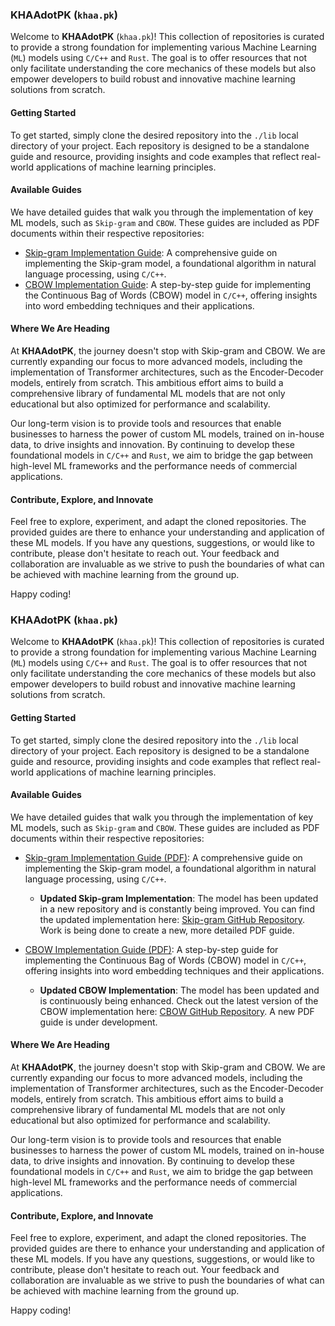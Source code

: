 ### KHAAdotPK (`khaa.pk`)

Welcome to **KHAAdotPK** (`khaa.pk`)! This collection of repositories is curated to provide a strong foundation for implementing various Machine Learning (`ML`) models using `C/C++` and `Rust`. The goal is to offer resources that not only facilitate understanding the core mechanics of these models but also empower developers to build robust and innovative machine learning solutions from scratch.

#### Getting Started

To get started, simply clone the desired repository into the `./lib` local directory of your project. Each repository is designed to be a standalone guide and resource, providing insights and code examples that reflect real-world applications of machine learning principles.

#### Available Guides

We have detailed guides that walk you through the implementation of key ML models, such as `Skip-gram` and `CBOW`. These guides are included as PDF documents within their respective repositories:

- [Skip-gram Implementation Guide](./SkipGramImplementation.pdf): A comprehensive guide on implementing the Skip-gram model, a foundational algorithm in natural language processing, using `C/C++`.
- [CBOW Implementation Guide](./StepByStepCBOW.pdf): A step-by-step guide for implementing the Continuous Bag of Words (CBOW) model in `C/C++`, offering insights into word embedding techniques and their applications.

#### Where We Are Heading

At **KHAAdotPK**, the journey doesn't stop with Skip-gram and CBOW. We are currently expanding our focus to more advanced models, including the implementation of Transformer architectures, such as the Encoder-Decoder models, entirely from scratch. This ambitious effort aims to build a comprehensive library of fundamental ML models that are not only educational but also optimized for performance and scalability.

Our long-term vision is to provide tools and resources that enable businesses to harness the power of custom ML models, trained on in-house data, to drive insights and innovation. By continuing to develop these foundational models in `C/C++` and `Rust`, we aim to bridge the gap between high-level ML frameworks and the performance needs of commercial applications.

#### Contribute, Explore, and Innovate

Feel free to explore, experiment, and adapt the cloned repositories. The provided guides are there to enhance your understanding and application of these ML models. If you have any questions, suggestions, or would like to contribute, please don't hesitate to reach out. Your feedback and collaboration are invaluable as we strive to push the boundaries of what can be achieved with machine learning from the ground up.

Happy coding!


### KHAAdotPK (`khaa.pk`)

Welcome to **KHAAdotPK** (`khaa.pk`)! This collection of repositories is curated to provide a strong foundation for implementing various Machine Learning (`ML`) models using `C/C++` and `Rust`. The goal is to offer resources that not only facilitate understanding the core mechanics of these models but also empower developers to build robust and innovative machine learning solutions from scratch.

#### Getting Started

To get started, simply clone the desired repository into the `./lib` local directory of your project. Each repository is designed to be a standalone guide and resource, providing insights and code examples that reflect real-world applications of machine learning principles.

#### Available Guides

We have detailed guides that walk you through the implementation of key ML models, such as `Skip-gram` and `CBOW`. These guides are included as PDF documents within their respective repositories:

- [Skip-gram Implementation Guide (PDF)](./SkipGramImplementation.pdf): A comprehensive guide on implementing the Skip-gram model, a foundational algorithm in natural language processing, using `C/C++`.  
  - **Updated Skip-gram Implementation**: The model has been updated in a new repository and is constantly being improved. You can find the updated implementation here: [Skip-gram GitHub Repository](https://github.com/KHAAdotPK/skip-gram.git). Work is being done to create a new, more detailed PDF guide.

- [CBOW Implementation Guide (PDF)](./StepByStepCBOW.pdf): A step-by-step guide for implementing the Continuous Bag of Words (CBOW) model in `C/C++`, offering insights into word embedding techniques and their applications.  
  - **Updated CBOW Implementation**: The model has been updated and is continuously being enhanced. Check out the latest version of the CBOW implementation here: [CBOW GitHub Repository](https://github.com/KHAAdotPK/CBOW.git). A new PDF guide is under development.

#### Where We Are Heading

At **KHAAdotPK**, the journey doesn't stop with Skip-gram and CBOW. We are currently expanding our focus to more advanced models, including the implementation of Transformer architectures, such as the Encoder-Decoder models, entirely from scratch. This ambitious effort aims to build a comprehensive library of fundamental ML models that are not only educational but also optimized for performance and scalability.

Our long-term vision is to provide tools and resources that enable businesses to harness the power of custom ML models, trained on in-house data, to drive insights and innovation. By continuing to develop these foundational models in `C/C++` and `Rust`, we aim to bridge the gap between high-level ML frameworks and the performance needs of commercial applications.

#### Contribute, Explore, and Innovate

Feel free to explore, experiment, and adapt the cloned repositories. The provided guides are there to enhance your understanding and application of these ML models. If you have any questions, suggestions, or would like to contribute, please don't hesitate to reach out. Your feedback and collaboration are invaluable as we strive to push the boundaries of what can be achieved with machine learning from the ground up.

Happy coding!
